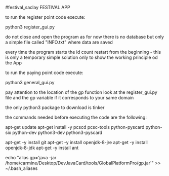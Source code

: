 #festival_saclay
  FESTIVAL APP 

to run the register point code execute:

  python3 register_gui.py

do not close and open the program as for now there is no database but only a simple file called "INFO.txt" where data are saved

every time the program starts the id count restart from the beginning - this is only a temporary simple solution only to show the working principle od the App

to run the paying point code execute:

  python3 general_gui.py

pay attention to the location of the gp function look at the register_gui.py file and the gp variable if it corresponds to your same domain

the only python3 package to download is tinker

the commands needed before executing the code are the following:

  apt-get update
  apt-get install -y pcscd pcsc-tools python-pyscard python-six python-dev python3-dev python3-pyscard

  apt-get -y install git
  apt-get -y install openjdk-8-jre
  apt-get -y install openjdk-8-jdk
  apt-get -y install ant

  echo "alias gp='java -jar /home/carmine/Desktop/DevJavaCard/tools/GlobalPlatformPro/gp.jar'" >> ~/.bash_aliases
